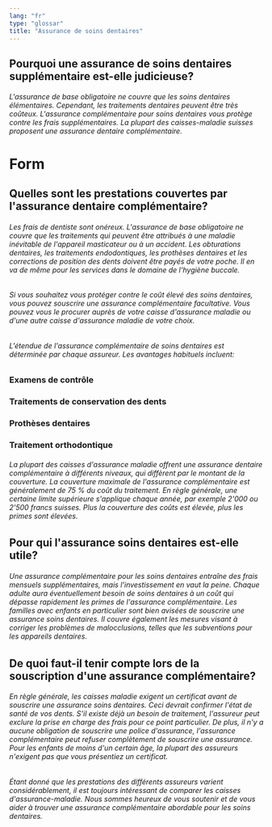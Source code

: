 ```yaml
---
lang: "fr"
type: "glossar"
title: "Assurance de soins dentaires"
---
```


## Pourquoi une assurance de soins dentaires supplémentaire est-elle judicieuse?

###### L'assurance de base obligatoire ne couvre que les soins dentaires élémentaires. Cependant, les traitements dentaires peuvent être très coûteux. L'assurance complémentaire pour soins dentaires vous protège contre les frais supplémentaires. La plupart des caisses-maladie suisses proposent une assurance dentaire complémentaire.

# Form

## Quelles sont les prestations couvertes par l'assurance dentaire complémentaire?

###### Les frais de dentiste sont onéreux. L'assurance de base obligatoire ne couvre que les traitements qui peuvent être attribués à une maladie inévitable de l'appareil masticateur ou à un accident. Les obturations dentaires, les traitements endodontiques, les prothèses dentaires et les corrections de position des dents doivent être payés de votre poche. Il en va de même pour les services dans le domaine de l'hygiène buccale.

###### Si vous souhaitez vous protéger contre le coût élevé des soins dentaires, vous pouvez souscrire une assurance complémentaire facultative. Vous pouvez vous le procurer auprès de votre caisse d'assurance maladie ou d'une autre caisse d'assurance maladie de votre choix.

###### L'étendue de l'assurance complémentaire de soins dentaires est déterminée par chaque assureur. Les avantages habituels incluent:

### Examens de contrôle

### Traitements de conservation des dents

### Prothèses dentaires

### Traitement orthodontique

###### La plupart des caisses d'assurance maladie offrent une assurance dentaire complémentaire à différents niveaux, qui diffèrent par le montant de la couverture. La couverture maximale de l'assurance complémentaire est généralement de 75 % du coût du traitement. En règle générale, une certaine limite supérieure s'applique chaque année, par exemple 2'000 ou 2'500 francs suisses. Plus la couverture des coûts est élevée, plus les primes sont élevées.

## Pour qui l'assurance soins dentaires est-elle utile?

###### Une assurance complémentaire pour les soins dentaires entraîne des frais mensuels supplémentaires, mais l'investissement en vaut la peine. Chaque adulte aura éventuellement besoin de soins dentaires à un coût qui dépasse rapidement les primes de l'assurance complémentaire. Les familles avec enfants en particulier sont bien avisées de souscrire une assurance soins dentaires. Il couvre également les mesures visant à corriger les problèmes de malocclusions, telles que les subventions pour les appareils dentaires.

## De quoi faut-il tenir compte lors de la souscription d'une assurance complémentaire?

###### En règle générale, les caisses maladie exigent un certificat avant de souscrire une assurance soins dentaires. Ceci devrait confirmer l'état de santé de vos dents. S'il existe déjà un besoin de traitement, l'assureur peut exclure la prise en charge des frais pour ce point particulier. De plus, il n'y a aucune obligation de souscrire une police d'assurance, l'assurance complémentaire peut refuser complètement de souscrire une assurance. Pour les enfants de moins d'un certain âge, la plupart des assureurs n'exigent pas que vous présentiez un certificat.

###### Étant donné que les prestations des différents assureurs varient considérablement, il est toujours intéressant de comparer les caisses d'assurance-maladie. Nous sommes heureux de vous soutenir et de vous aider à trouver une assurance complémentaire abordable pour les soins dentaires.
